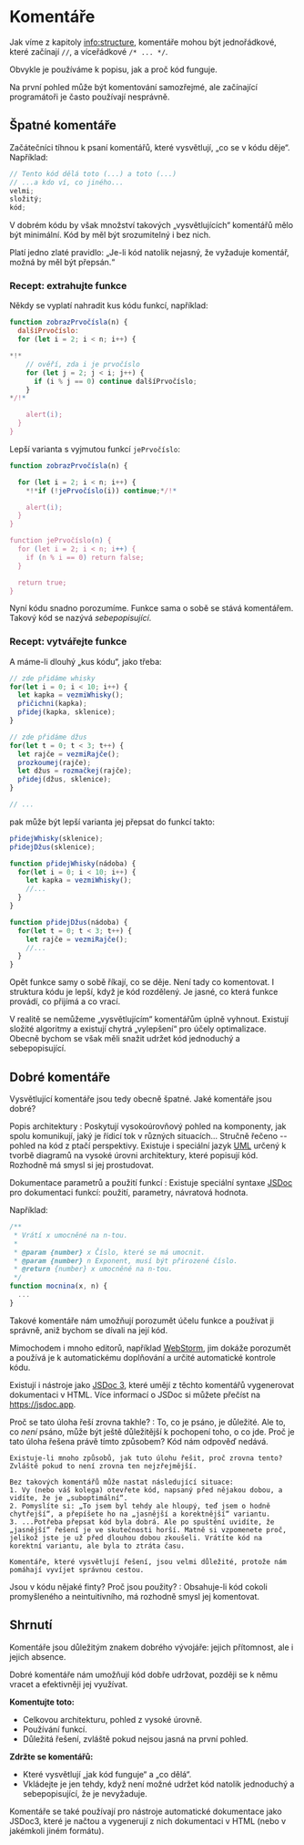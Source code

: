 # Komentáře

Jak víme z kapitoly <info:structure>, komentáře mohou být jednořádkové, které začínají `//`, a víceřádkové `/* ... */`.

Obvykle je používáme k popisu, jak a proč kód funguje.

Na první pohled může být komentování samozřejmé, ale začínající programátoři je často používají nesprávně.

## Špatné komentáře

Začátečníci tíhnou k psaní komentářů, které vysvětlují, „co se v kódu děje“. Například:

```js
// Tento kód dělá toto (...) a toto (...)
// ...a kdo ví, co jiného...
velmi;
složitý;
kód;
```

V dobrém kódu by však množství takových „vysvětlujících“ komentářů mělo být minimální. Kód by měl být srozumitelný i bez nich.

Platí jedno zlaté pravidlo: „Je-li kód natolik nejasný, že vyžaduje komentář, možná by měl být přepsán.“

### Recept: extrahujte funkce

Někdy se vyplatí nahradit kus kódu funkcí, například:

```js
function zobrazPrvočísla(n) {
  dalšíPrvočíslo:
  for (let i = 2; i < n; i++) {

*!*
    // ověří, zda i je prvočíslo
    for (let j = 2; j < i; j++) {
      if (i % j == 0) continue dalšíPrvočíslo;
    }
*/!*

    alert(i);
  }
}
```

Lepší varianta s vyjmutou funkcí `jePrvočíslo`:


```js
function zobrazPrvočísla(n) {

  for (let i = 2; i < n; i++) {
    *!*if (!jePrvočíslo(i)) continue;*/!*

    alert(i);  
  }
}

function jePrvočíslo(n) {
  for (let i = 2; i < n; i++) {
    if (n % i == 0) return false;
  }

  return true;
}
```

Nyní kódu snadno porozumíme. Funkce sama o sobě se stává komentářem. Takový kód se nazývá *sebepopisující*.

### Recept: vytvářejte funkce

A máme-li dlouhý „kus kódu“, jako třeba:

```js
// zde přidáme whisky
for(let i = 0; i < 10; i++) {
  let kapka = vezmiWhisky();
  přičichni(kapka);
  přidej(kapka, sklenice);
}

// zde přidáme džus
for(let t = 0; t < 3; t++) {
  let rajče = vezmiRajče();
  prozkoumej(rajče);
  let džus = rozmačkej(rajče);
  přidej(džus, sklenice);
}

// ...
```

pak může být lepší varianta jej přepsat do funkcí takto:

```js
přidejWhisky(sklenice);
přidejDžus(sklenice);

function přidejWhisky(nádoba) {
  for(let i = 0; i < 10; i++) {
    let kapka = vezmiWhisky();
    //...
  }
}

function přidejDžus(nádoba) {
  for(let t = 0; t < 3; t++) {
    let rajče = vezmiRajče();
    //...
  }
}
```

Opět funkce samy o sobě říkají, co se děje. Není tady co komentovat. I struktura kódu je lepší, když je kód rozdělený. Je jasné, co která funkce provádí, co přijímá a co vrací.

V realitě se nemůžeme „vysvětlujícím“ komentářům úplně vyhnout. Existují složité algoritmy a existují chytrá „vylepšení“ pro účely optimalizace. Obecně bychom se však měli snažit udržet kód jednoduchý a sebepopisující.

## Dobré komentáře

Vysvětlující komentáře jsou tedy obecně špatné. Jaké komentáře jsou dobré?

Popis architektury
: Poskytují vysokoúrovňový pohled na komponenty, jak spolu komunikují, jaký je řídicí tok v různých situacích... Stručně řečeno -- pohled na kód z ptačí perspektivy. Existuje i speciální jazyk [UML](http://wikipedia.org/wiki/Unified_Modeling_Language) určený k tvorbě diagramů na vysoké úrovni architektury, které popisují kód. Rozhodně má smysl si jej prostudovat.

Dokumentace parametrů a použití funkcí
: Existuje speciální syntaxe [JSDoc](http://en.wikipedia.org/wiki/JSDoc) pro dokumentaci funkcí: použití, parametry, návratová hodnota.

Například:
```js
/**
 * Vrátí x umocněné na n-tou.
 *
 * @param {number} x Číslo, které se má umocnit.
 * @param {number} n Exponent, musí být přirozené číslo.
 * @return {number} x umocněné na n-tou.
 */
function mocnina(x, n) {
  ...
}
```

Takové komentáře nám umožňují porozumět účelu funkce a používat ji správně, aniž bychom se dívali na její kód.

Mimochodem i mnoho editorů, například [WebStorm](https://www.jetbrains.com/webstorm/), jim dokáže porozumět a používá je k automatickému doplňování a určité automatické kontrole kódu.

Existují i nástroje jako [JSDoc 3](https://github.com/jsdoc/jsdoc), které umějí z těchto komentářů vygenerovat dokumentaci v HTML. Více informací o JSDoc si můžete přečíst na <https://jsdoc.app>.

Proč se tato úloha řeší zrovna takhle?
: To, co je psáno, je důležité. Ale to, co *není* psáno, může být ještě důležitější k pochopení toho, o co jde. Proč je tato úloha řešena právě tímto způsobem? Kód nám odpověď nedává.

    Existuje-li mnoho způsobů, jak tuto úlohu řešit, proč zrovna tento? Zvláště pokud to není zrovna ten nejzřejmější.

    Bez takových komentářů může nastat následující situace:
    1. Vy (nebo váš kolega) otevřete kód, napsaný před nějakou dobou, a vidíte, že je „suboptimální“.
    2. Pomyslíte si: „To jsem byl tehdy ale hloupý, teď jsem o hodně chytřejší“, a přepíšete ho na „jasnější a korektnější“ variantu.
    3. ...Potřeba přepsat kód byla dobrá. Ale po spuštění uvidíte, že „jasnější“ řešení je ve skutečnosti horší. Matně si vzpomenete proč, jelikož jste je už před dlouhou dobou zkoušeli. Vrátíte kód na korektní variantu, ale byla to ztráta času.

    Komentáře, které vysvětlují řešení, jsou velmi důležité, protože nám pomáhají vyvíjet správnou cestou.

Jsou v kódu nějaké finty? Proč jsou použity?
: Obsahuje-li kód cokoli promyšleného a neintuitivního, má rozhodně smysl jej komentovat.

## Shrnutí

Komentáře jsou důležitým znakem dobrého vývojáře: jejich přítomnost, ale i jejich absence.

Dobré komentáře nám umožňují kód dobře udržovat, později se k němu vracet a efektivněji jej využívat.

**Komentujte toto:**

- Celkovou architekturu, pohled z vysoké úrovně.
- Používání funkcí.
- Důležitá řešení, zvláště pokud nejsou jasná na první pohled.

**Zdržte se komentářů:**

- Které vysvětlují „jak kód funguje“ a „co dělá“.
- Vkládejte je jen tehdy, když není možné udržet kód natolik jednoduchý a sebepopisující, že je nevyžaduje.

Komentáře se také používají pro nástroje automatické dokumentace jako JSDoc3, které je načtou a vygenerují z nich dokumentaci v HTML (nebo v jakémkoli jiném formátu).
